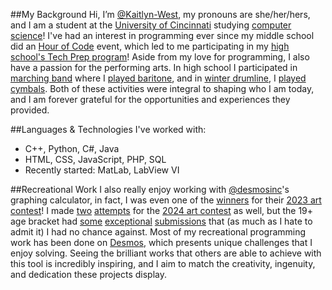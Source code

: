 ##My Background
  Hi, I’m [@Kaitlyn-West](https://github.com/Kaitlyn-West), my pronouns are she/her/hers, and I am a student at the [University of Cincinnati](https://uc.edu) studying [computer science](https://ceas.uc.edu/academics/departments/computer-science/degrees-programs/computer-science-bachelor-of-science.html)! I've had an interest in programming ever since my middle school did an [Hour of Code](https://code.org) event, which led to me participating in my [high school's Tech Prep program](https://centervilleitcs.com)! Aside from my love for programming, I also have a passion for the performing arts. In high school I participated in [marching band](https://youtu.be/PoQOS9aAL9A?si=9SlV_SQMoCg4N9_S) where I [played baritone](https://www.youtube.com/watch?v=EtGiZ8_5iSI), and in [winter drumline](https://youtu.be/DwyODt1GPcw?si=U35vGN6Z0Om2F34L), I [played cymbals](https://www.youtube.com/watch?v=gDi9bAtpnC8). Both of these activities were integral to shaping who I am today, and I am forever grateful for the opportunities and experiences they provided. 
  
##Languages & Technologies I've worked with:
- C++, Python, C#, Java  
- HTML, CSS, JavaScript, PHP, SQL  
- Recently started: MatLab, LabView VI

##Recreational Work
  I also really enjoy working with [@desmosinc](https://github.com/desmosinc)'s graphing calculator, in fact, I was even one of the [winners](https://www.desmos.com/art-2023#17;sahvbml7w7) for their [2023 art contest](https://www.desmos.com/art-2023#17)! I made [two](https://www.desmos.com/3d/sqwdaw1teh) [attempts](https://www.desmos.com/calculator/eqzu1wlhlq) for the [2024 art contest](https://desmos.com/art) as well, but the 19+ age bracket had [some](https://www.desmos.com/art#19;7rjmjitoa2) [exceptional](https://www.desmos.com/art#19;vjolrybqdt) [submissions](https://www.desmos.com/art#19;icoaxvej64) that (as much as I hate to admit it) I had no chance against. Most of my recreational programming work has been done on [Desmos](https://desmos.com), which presents unique challenges that I enjoy solving. Seeing the brilliant works that others are able to achieve with this tool is incredibly inspiring, and I aim to match the creativity, ingenuity, and dedication these projects display. 

